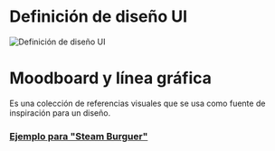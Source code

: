 # Definición de diseño UI

![Definición de diseño UI](https://static.platzi.com/media/user_upload/6-1d2353d5-0ee3-46ef-9522-2e41c343f337.jpg)

# Moodboard y línea gráfica

Es una colección de referencias visuales que se usa como fuente de inspiración para un diseño.
### [Ejemplo para "Steam Burguer"](https://www.pinterest.com/zzamanta/steam-burger/)